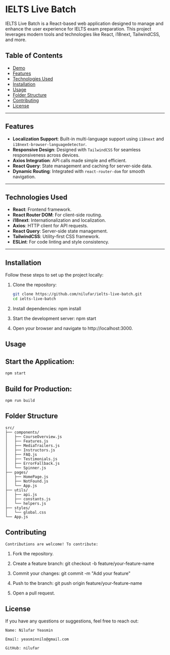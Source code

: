 # IELTS Live Batch

IELTS Live Batch is a React-based web application designed to manage and enhance the user experience for IELTS exam preparation. This project leverages modern tools and technologies like React, i18next, TailwindCSS, and more.

## Table of Contents

- [Demo](#demo)
- [Features](#features)
- [Technologies Used](#technologies-used)
- [Installation](#installation)
- [Usage](#usage)
- [Folder Structure](#folder-structure)
- [Contributing](#contributing)
- [License](#license)

---

## Features

- **Localization Support**: Built-in multi-language support using `i18next` and `i18next-browser-languagedetector`.
- **Responsive Design**: Designed with `TailwindCSS` for seamless responsiveness across devices.
- **Axios Integration**: API calls made simple and efficient.
- **React Query**: State management and caching for server-side data.
- **Dynamic Routing**: Integrated with `react-router-dom` for smooth navigation.

---

## Technologies Used

- **React**: Frontend framework.
- **React Router DOM**: For client-side routing.
- **i18next**: Internationalization and localization.
- **Axios**: HTTP client for API requests.
- **React Query**: Server-side state management.
- **TailwindCSS**: Utility-first CSS framework.
- **ESLint**: For code linting and style consistency.

---

## Installation

Follow these steps to set up the project locally:

1. Clone the repository:
   ```bash
   git clone https://github.com/nilufar/ielts-live-batch.git
   cd ielts-live-batch

2. Install dependencies:
    npm install

3. Start the development server:
    npm start

4. Open your browser and navigate to http://localhost:3000.

## Usage
## Start the Application:
    npm start

## Build for Production:
    npm run build

## Folder Structure

    src/
    ├── components/
    │   ├── CourseOverview.js
    │   ├── Features.js
    │   ├── MediaTrailers.js
    │   ├── Instructors.js
    │   ├── FAQ.js
    │   ├── Testimonials.js
    │   ├── ErrorFallback.js
    │   └── Spinner.js
    ├── pages/
    │   ├── HomePage.js
    │   ├── NotFound.js
    │   └── App.js
    ├── utils/
    │   ├── api.js
    │   ├── constants.js
    │   └── helpers.js
    ├── styles/
    │   └── global.css
    └── App.js


## Contributing
    Contributions are welcome! To contribute:

1. Fork the repository.
2. Create a feature branch:
    git checkout -b feature/your-feature-name

3. Commit your changes:
git commit -m "Add your feature"

4. Push to the branch:
git push origin feature/your-feature-name

5. Open a pull request.

## License
If you have any questions or suggestions, feel free to reach out:

    Name: Nilufar Yeasmin

    Email: yeasminnilo@gmail.com

    GitHub: nilufar








